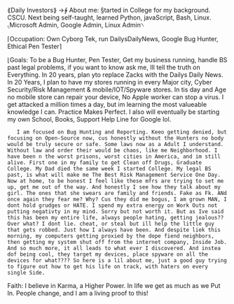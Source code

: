 ⟪Daily Investors⟫
→∲ About me: §tarted in College for my background. CSCU. Next being self-taught, learned Python, javaScript, Bash, Linux.
             ৻Microsoft Admin, Google Admin, Linux Admin৲

⌈Occupation: Own Cyborg Tek, run DailysDailyNews, Google Bug Hunter, Ethical Pen Tester⌉

⌊Goals: To be a Bug Hunter, Pen Tester, Get my business running, handle BS past legal problems, if you want to know ask me, Ill tell the truth on Everything.
       In 20 years, plan yto replace Zacks with the Dailys Daily News. In 20 Years, I plan to have my stores running in every Major city, Cyber Security/Risk Management &
       mobile/IOT/Spyware stores. In tis day and Age no mobile store can repair your device, No Apple worker can stop a virus. I get attacked a million times a day, but im learning the most valueable knowledge I can. Practice Makes Perfect. I also will eventually be starting my own School, Books, Support Help Line for Google lol.

       I am focused on Bug Hunting and Reporting. Keeo getting denied, but focusing on Open-Source now, cus honestly without the Hunters no body would be truly secure or safe. Some laws now as a Adult I understand. Without law and order their would be chaos, like me Neighborhood. I have been n the worst prisons, worst cities in America, and im still alive. First one in my family to get Clean off Drugs, Graduate College. My Dad died the same week I started College. My legal BS past, is what will make me The Best Risk Management Service One Day.  Now at home, to be honest I feel like these mfrs are trying to set me up, get me out of the way. And honestly I see how they talk about my girl. The ones that she swears are family and friends. Fake as Fk. ANd once again they fear me? Why? Cus they did me bogus, I am grown MAN, I dont hold grudges or HATE. I spend my extra energy on Work Outs not putting negativty in my mind. Sorry but not worth it. But as Ive said this has been my entire life, always people hating, getting jealous?? Over what? I dont lie. cheat, or steal but ill help the little guy that gets robbed. Just how I always have been. And despite liek this morning, my computers getting proxied by the dope fiend neighbors, then getting my system shut off from the internet company, Inside Job. And so much more, it all leads to what ever I discovered. And instea dof being cool, they target my devices, place spyware on all the devices for what???? So here is a lil about me, just a good guy trying to figure out how to get his life on track, with haters on every single Side.


Faith: I believe in Karma, a Higher Power. In life we get as much as we Put In. People change, and I am a living proof to this!
      

       
